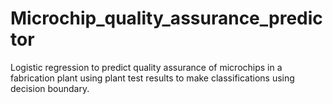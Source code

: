 # Microchip_quality_assurance_predictor
Logistic regression to predict quality assurance of microchips in a fabrication plant using plant test results to make classifications using decision boundary. 
